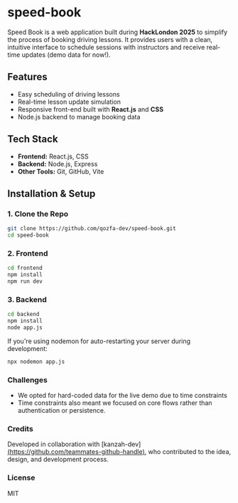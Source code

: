# speed-book

Speed Book is a web application built during **HackLondon 2025** to simplify the process of booking driving lessons. It provides users with a clean, intuitive interface to schedule sessions with instructors and receive real-time updates (demo data for now!).

## Features
- Easy scheduling of driving lessons
- Real-time lesson update simulation
- Responsive front-end built with **React.js** and **CSS**
- Node.js backend to manage booking data

## Tech Stack
- **Frontend:** React.js, CSS
- **Backend:** Node.js, Express
- **Other Tools:** Git, GitHub, Vite

## Installation & Setup
### 1. Clone the Repo
```bash
git clone https://github.com/qozfa-dev/speed-book.git
cd speed-book
```

### 2. Frontend
```bash
cd frontend
npm install
npm run dev
```

### 3. Backend
```bash
cd backend
npm install
node app.js
```
If you're using nodemon for auto-restarting your server during development:
```bash
npx nodemon app.js
```

### Challenges
- We opted for hard-coded data for the live demo due to time constraints
- Time constraints also meant we focused on core flows rather than authentication or persistence.

### Credits
Developed in collaboration with [kanzah-dev][(https://github.com/teammates-github-handle)](https://github.com/kanzah259), who contributed to the idea, design, and development process.

### License
MIT
